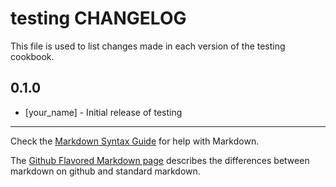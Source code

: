 # testing CHANGELOG

This file is used to list changes made in each version of the testing cookbook.

## 0.1.0
- [your_name] - Initial release of testing

- - -
Check the [Markdown Syntax Guide](http://daringfireball.net/projects/markdown/syntax) for help with Markdown.

The [Github Flavored Markdown page](http://github.github.com/github-flavored-markdown/) describes the differences between markdown on github and standard markdown.
